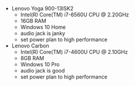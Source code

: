 - Lenovo Yoga 900-13ISK2
    - Intel(R) Core(TM) i7-6560U CPU @ 2.20GHz
    - 16GB RAM
    - Windows 10 Home
    - audio jack is janky
    - set power plan to high performance
- Lenovo Carbon
    - Intel(R) Core(TM) i7-4600U CPU @ 2.10GHz
    - 8GB RAM
    - Windows 10 Pro
    - audio jack is good
    - set power plan to high performance
